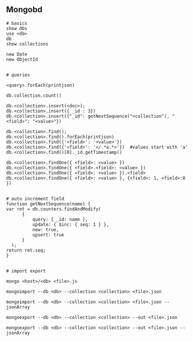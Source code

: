 ## Mongobd


    # basics
    show dbs
    use <db>
    db
    show collections

    new Date
    new ObjectId


    # queries

    <query>.forEach(printjson)

    db.collection.count()

    db.<collection>.insert(<doc>);
    db.<collection>.insert({ _id : 3})
    db.<collection>.insert({"_id": getNextSequence("<collection"), "<field>": "<value>"})

    db.<collection>.find();
    db.<collection>.find().forEach(printjson)
    db.<collection>.find({'<field>': '<value>'})
    db.<collection>.find({'<field>': '</.*a.*>'})  #values start with 'a'
    db.<collection>.find()[0]._id.getTimestamp()

    db.<collection>.findOne({ <field>: <value> })
    db.<collection>.findOne({ <field>.<field>: <value> })
    db.<collection>.findOne({ <field>: <value> }).<field>
    db.<collection>.findOne({ <field>: <value> }, {<field>: 1, <field>:0 })


    # auto increment field
    function getNextSequence(name) {
    var ret = db.counters.findAndModify(
          {
              query: { _id: name },
              update: { $inc: { seq: 1 } },
              new: true,
              upsert: true
          }
      );
    return ret.seq;
    }


    # import export

    mongo <host>/<db> <file>.js

    mongoimport --db <db> --collection <collection> <file>.json

    mongoimport --db <db> --collection <collection> <file>.json --jsonArray

    mongoexport --db <db> --collection <collection> --out <file>.json

    mongoexport --db <db> --collection <collection> --out <file>.json --jsonArray
